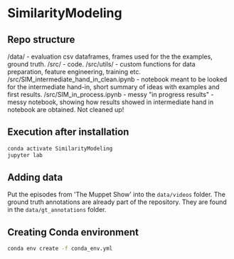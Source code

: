 
# SimilarityModeling

## Repo structure
/data/ - evaluation csv dataframes, frames used for the the examples, ground truth.
/src/ - code.
/src/utils/ - custom functions for data preparation, feature engineering, training etc.
/src/SIM_intermediate_hand_in_clean.ipynb - notebook meant to be looked for the intermediate hand-in, short summary of ideas with examples and first results.
/src/SIM_in_process.ipynb - messy "in progress results" - messy notebook, showing how results showed in intermediate hand in notebook are obtained. Not cleaned up!

## Execution after installation

```bash
conda activate SimilarityModeling
jupyter lab
```

## Adding data

Put the episodes from 'The Muppet Show' into the ```data/videos``` folder.
The ground truth annotations are already part of the repository.
They are found in the ```data/gt_annotations``` folder.

## Creating Conda environment

```bash
conda env create -f conda_env.yml
```
